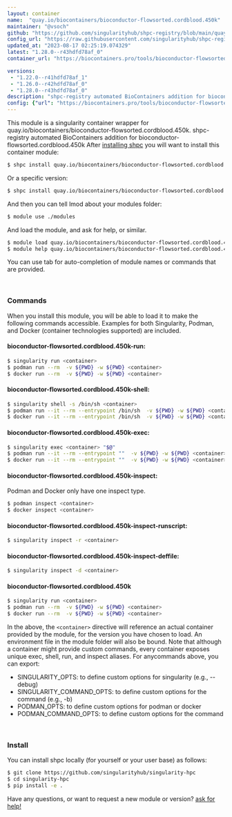 ```yaml
---
layout: container
name:  "quay.io/biocontainers/bioconductor-flowsorted.cordblood.450k"
maintainer: "@vsoch"
github: "https://github.com/singularityhub/shpc-registry/blob/main/quay.io/biocontainers/bioconductor-flowsorted.cordblood.450k/container.yaml"
config_url: "https://raw.githubusercontent.com/singularityhub/shpc-registry/main/quay.io/biocontainers/bioconductor-flowsorted.cordblood.450k/container.yaml"
updated_at: "2023-08-17 02:25:19.074329"
latest: "1.28.0--r43hdfd78af_0"
container_url: "https://biocontainers.pro/tools/bioconductor-flowsorted.cordblood.450k"

versions:
 - "1.22.0--r41hdfd78af_1"
 - "1.26.0--r42hdfd78af_0"
 - "1.28.0--r43hdfd78af_0"
description: "shpc-registry automated BioContainers addition for bioconductor-flowsorted.cordblood.450k"
config: {"url": "https://biocontainers.pro/tools/bioconductor-flowsorted.cordblood.450k", "maintainer": "@vsoch", "description": "shpc-registry automated BioContainers addition for bioconductor-flowsorted.cordblood.450k", "latest": {"1.28.0--r43hdfd78af_0": "sha256:fc60e71fc266cf28687c7c89eb2d2b49494db5212e96cff799ba1359970b4983"}, "tags": {"1.22.0--r41hdfd78af_1": "sha256:558eb1480c5270b00ab1ae29008d2239a3f5c3f774c174dbd90126c186c3e443", "1.26.0--r42hdfd78af_0": "sha256:aae934cfd66a5f955963066e3672839d25eaa993b5f0f4f000afbd2c26bc018a", "1.28.0--r43hdfd78af_0": "sha256:fc60e71fc266cf28687c7c89eb2d2b49494db5212e96cff799ba1359970b4983"}, "docker": "quay.io/biocontainers/bioconductor-flowsorted.cordblood.450k"}
---
```


This module is a singularity container wrapper for quay.io/biocontainers/bioconductor-flowsorted.cordblood.450k.
shpc-registry automated BioContainers addition for bioconductor-flowsorted.cordblood.450k
After [installing shpc](#install) you will want to install this container module:


```bash
$ shpc install quay.io/biocontainers/bioconductor-flowsorted.cordblood.450k
```

Or a specific version:

```bash
$ shpc install quay.io/biocontainers/bioconductor-flowsorted.cordblood.450k:1.28.0--r43hdfd78af_0
```

And then you can tell lmod about your modules folder:

```bash
$ module use ./modules
```

And load the module, and ask for help, or similar.

```bash
$ module load quay.io/biocontainers/bioconductor-flowsorted.cordblood.450k/1.28.0--r43hdfd78af_0
$ module help quay.io/biocontainers/bioconductor-flowsorted.cordblood.450k/1.28.0--r43hdfd78af_0
```

You can use tab for auto-completion of module names or commands that are provided.

<br>

### Commands

When you install this module, you will be able to load it to make the following commands accessible.
Examples for both Singularity, Podman, and Docker (container technologies supported) are included.

#### bioconductor-flowsorted.cordblood.450k-run:

```bash
$ singularity run <container>
$ podman run --rm  -v ${PWD} -w ${PWD} <container>
$ docker run --rm  -v ${PWD} -w ${PWD} <container>
```

#### bioconductor-flowsorted.cordblood.450k-shell:

```bash
$ singularity shell -s /bin/sh <container>
$ podman run --it --rm --entrypoint /bin/sh  -v ${PWD} -w ${PWD} <container>
$ docker run --it --rm --entrypoint /bin/sh  -v ${PWD} -w ${PWD} <container>
```

#### bioconductor-flowsorted.cordblood.450k-exec:

```bash
$ singularity exec <container> "$@"
$ podman run --it --rm --entrypoint ""  -v ${PWD} -w ${PWD} <container> "$@"
$ docker run --it --rm --entrypoint ""  -v ${PWD} -w ${PWD} <container> "$@"
```

#### bioconductor-flowsorted.cordblood.450k-inspect:

Podman and Docker only have one inspect type.

```bash
$ podman inspect <container>
$ docker inspect <container>
```

#### bioconductor-flowsorted.cordblood.450k-inspect-runscript:

```bash
$ singularity inspect -r <container>
```

#### bioconductor-flowsorted.cordblood.450k-inspect-deffile:

```bash
$ singularity inspect -d <container>
```



#### bioconductor-flowsorted.cordblood.450k

```bash
$ singularity run <container>
$ podman run --rm  -v ${PWD} -w ${PWD} <container>
$ docker run --rm  -v ${PWD} -w ${PWD} <container>
```


In the above, the `<container>` directive will reference an actual container provided
by the module, for the version you have chosen to load. An environment file in the
module folder will also be bound. Note that although a container
might provide custom commands, every container exposes unique exec, shell, run, and
inspect aliases. For anycommands above, you can export:

 - SINGULARITY_OPTS: to define custom options for singularity (e.g., --debug)
 - SINGULARITY_COMMAND_OPTS: to define custom options for the command (e.g., -b)
 - PODMAN_OPTS: to define custom options for podman or docker
 - PODMAN_COMMAND_OPTS: to define custom options for the command

<br>

### Install

You can install shpc locally (for yourself or your user base) as follows:

```bash
$ git clone https://github.com/singularityhub/singularity-hpc
$ cd singularity-hpc
$ pip install -e .
```

Have any questions, or want to request a new module or version? [ask for help!](https://github.com/singularityhub/singularity-hpc/issues)